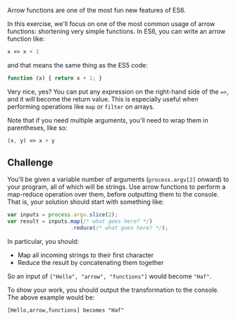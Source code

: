 Arrow functions are one of the most fun new features of ES6.

In this exercise, we'll focus on one of the most common usage of arrow functions:
shortening very simple functions. In ES6, you can write an arrow function like:

```js
x => x + 1
```

and that means the same thing as the ES5 code:

```js
function (x) { return x + 1; }
```

Very nice, yes?  You can put any expression on the right-hand side of the `=>`,
and it will become the return value. This is especially useful when performing
operations like `map` or `filter` on arrays.

Note that if you need multiple arguments, you'll need to wrap them in
parentheses, like so:

```js
(x, y) => x + y
```

## Challenge

You'll be given a variable number of arguments (`process.argv[2]` onward) to your
program, all of which will be strings. Use arrow functions to perform a map-reduce
operation over them, before outputting them to the console. That is, your solution
should start with something like:

```js
var inputs = process.argv.slice(2);
var result = inputs.map(/* what goes here? */)
                    .reduce(/* what goes here? */);
```

In particular, you should:

- Map all incoming strings to their first character
- Reduce the result by concatenating them together

So an input of `["Hello", "arrow", "functions"]` would become `"Haf"`.

To show your work, you should output the transformation to the console.
The above example would be:

```
[Hello,arrow,functions] becomes "Haf"
```
